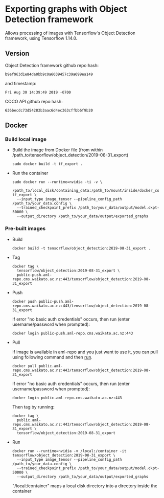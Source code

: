 # Exporting graphs with Object Detection framework

Allows processing of images with Tensorflow's Object Detection framework, using Tensorflow 1.14.0.

## Version

Object Detection framework github repo hash:

```
b9ef963d1e84da0bb9c0a6039457c39a699ea149
```

and timestamp:

```
Fri Aug 30 14:39:49 2019 -0700
```

COCO API github repo hash:

```
636becdc73d54283b3aac6d4ec363cffbb6f9b20
```

## Docker

### Build local image

* Build the image from Docker file (from within /path_to/tensorflow/object_detection/2019-08-31_export)

  ```commandline
  sudo docker build -t tf_export .
  ```

* Run the container

  ```commandline
  sudo docker run --runtime=nvidia -ti -v \
    /path_to/local_disk/containing_data:/path_to/mount/inside/docker_container tf_export \
    --input_type image_tensor --pipeline_config_path /path_to/your_data.config \
    --trained_checkpoint_prefix /path_to/your_data/output/model.ckpt-50000 \
    --output_directory /path_to/your_data/output/exported_graphs
  ```

### Pre-built images

* Build

  ```commandline
  docker build -t tensorflow/object_detection:2019-08-31_export .
  ```
  
* Tag

  ```commandline
  docker tag \
    tensorflow/object_detection:2019-08-31_export \
    public-push.aml-repo.cms.waikato.ac.nz:443/tensorflow/object_detection:2019-08-31_export
  ```
  
* Push

  ```commandline
  docker push public-push.aml-repo.cms.waikato.ac.nz:443/tensorflow/object_detection:2019-08-31_export
  ```
  If error "no basic auth credentials" occurs, then run (enter username/password when prompted):
  
  ```commandline
  docker login public-push.aml-repo.cms.waikato.ac.nz:443
  ```
  
* Pull

  If image is available in aml-repo and you just want to use it, you can pull using following command and then [run](#run).

  ```commandline
  docker pull public.aml-repo.cms.waikato.ac.nz:443/tensorflow/object_detection:2019-08-31_export
  ```
  If error "no basic auth credentials" occurs, then run (enter username/password when prompted):
  
  ```commandline
  docker login public.aml-repo.cms.waikato.ac.nz:443
  ```
  Then tag by running:
  
  ```commandline
  docker tag \
    public.aml-repo.cms.waikato.ac.nz:443/tensorflow/object_detection:2019-08-31_export \
    tensorflow/object_detection:2019-08-31_export
  ```

* <a name="run">Run</a>

  ```commandline
  docker run --runtime=nvidia -v /local:/container -it tensorflow/object_detection:2019-08-31_export \
    --input_type image_tensor --pipeline_config_path /path_to/your_data.config \
    --trained_checkpoint_prefix /path_to/your_data/output/model.ckpt-50000 \
    --output_directory /path_to/your_data/output/exported_graphs
  ```
  "/local:/container" maps a local disk directory into a directory inside the container

